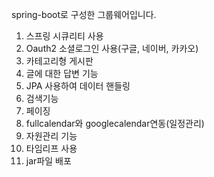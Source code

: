 spring-boot로 구성한 그룹웨어입니다.

1. 스프링 시큐리티 사용
2. Oauth2 소셜로그인 사용(구글, 네이버, 카카오)
3. 카테고리형 게시판
4. 글에 대한 답변 기능
5. JPA 사용하여 데이터 핸들링
6. 검색기능
7. 페이징
8. fullcalendar와 googlecalendar연동(일정관리)
9. 자원관리 기능
10. 타임리프 사용
11. jar파일 배포
